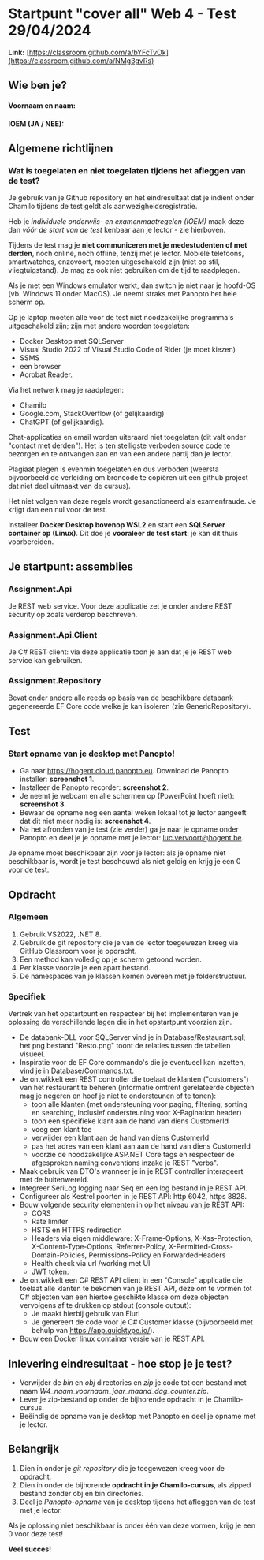 # Startpunt "cover all" Web 4 - Test 29/04/2024

**Link:** [https://classroom.github.com/a/bYFcTvOk](https://classroom.github.com/a/NMg3gvRs)

## Wie ben je?

#### Voornaam en naam: 

#### IOEM (JA / NEE):

## Algemene richtlijnen

### Wat is toegelaten en niet toegelaten tijdens het afleggen van de test?

Je gebruik van je Github repository en het eindresultaat dat je indient onder Chamilo tijdens de test geldt als aanwezigheidsregistratie.

Heb je *individuele onderwijs- en examenmaatregelen (IOEM)* maak deze dan *vóór de start van de test* kenbaar aan je lector - zie hierboven.

Tijdens de test mag je **niet communiceren met je medestudenten of met derden**, noch online, noch offline, tenzij met je lector. Mobiele telefoons, smartwatches, enzovoort, moeten uitgeschakeld zijn (niet op stil, vliegtuigstand). Je mag ze ook niet gebruiken om de tijd te raadplegen. 

Als je met een Windows emulator werkt, dan switch je niet naar je hoofd-OS (vb. Windows 11 onder MacOS). Je neemt straks met Panopto het hele scherm op.

Op je laptop moeten alle voor de test niet noodzakelijke programma's uitgeschakeld zijn; zijn met andere woorden toegelaten:

- Docker Desktop met SQLServer
- Visual Studio 2022 of Visual Studio Code of Rider (je moet kiezen)
- SSMS
- een browser
- Acrobat Reader.

Via het netwerk mag je raadplegen:

- Chamilo
- Google.com, StackOverflow (of gelijkaardig)
- ChatGPT (of gelijkaardig).

Chat-applicaties en email worden uiteraard niet toegelaten (dit valt onder "contact met derden"). Het is ten stelligste verboden source code te bezorgen en te ontvangen aan en van een andere partij dan je lector.

Plagiaat plegen is evenmin toegelaten en dus verboden (weersta bijvoorbeeld de verleiding om broncode te copiëren uit een github project dat niet deel uitmaakt van de cursus).

Het niet volgen van deze regels wordt gesanctioneerd als examenfraude. Je krijgt dan een nul voor de test.

Installeer **Docker Desktop bovenop WSL2** en start een **SQLServer container op (Linux)**. Dit doe je **vooraleer de test start**: je kan dit thuis voorbereiden.

## Je startpunt: assemblies

### Assignment.Api

Je REST web service. Voor deze applicatie zet je onder andere REST security op zoals verderop beschreven. 

### Assignment.Api.Client

Je C# REST client: via deze applicatie toon je aan dat je je REST web service kan gebruiken.

### Assignment.Repository

Bevat onder andere alle reeds op basis van de beschikbare databank gegenereerde EF Core code welke je kan isoleren (zie GenericRepository).

## Test

### Start opname van je desktop met Panopto!

- Ga naar https://hogent.cloud.panopto.eu. Download de Panopto installer: **screenshot 1**.
- Installeer de Panopto recorder: **screenshot 2**.
- Je neemt je webcam en alle schermen op (PowerPoint hoeft niet): **screenshot 3**.
- Bewaar de opname nog een aantal weken lokaal tot je lector aangeeft dat dit niet meer nodig is: **screenshot 4**.
- Na het afronden van je test (zie verder) ga je naar je opname onder Panopto en deel je je opname met je lector: luc.vervoort@hogent.be.

Je opname moet beschikbaar zijn voor je lector: als je opname niet beschikbaar is, wordt je test beschouwd als niet geldig en krijg je een 0 voor de test.

## Opdracht

### Algemeen

1. Gebruik VS2022, .NET 8.
2. Gebruik de git repository die je van de lector toegewezen kreeg via GitHub Classroom voor je opdracht.
3. Een method kan volledig op je scherm getoond worden.
4. Per klasse voorzie je een apart bestand.
5. De namespaces van je klassen komen overeen met je folderstructuur.

### Specifiek

Vertrek van het opstartpunt en respecteer bij het implementeren van je oplossing de verschillende lagen die in het opstartpunt voorzien zijn.

- De databank-DLL voor SQLServer vind je in Database/Restaurant.sql; het png bestand "Resto.png" toont de relaties tussen de tabellen visueel. 
- Inspiratie voor de EF Core commando's die je eventueel kan inzetten, vind je in Database/Commands.txt. 
- Je ontwikkelt een REST controller die toelaat de klanten ("customers") van het restaurant te beheren (informatie omtrent gerelateerde objecten mag je negeren en hoef je niet te ondersteunen of te tonen):
  * toon alle klanten (met ondersteuning voor paging, filtering, sorting en searching, inclusief ondersteuning voor X-Pagination header)
  * toon een specifieke klant aan de hand van diens CustomerId
  * voeg een klant toe
  * verwijder een klant aan de hand van diens CustomerId
  * pas het adres van een klant aan aan de hand van diens CustomerId
  * voorzie de noodzakelijke ASP.NET Core tags en respecteer de afgesproken naming conventions inzake je REST "verbs".
- Maak gebruik van DTO's wanneer je in je REST controller interageert met de buitenwereld.
- Integreer SeriLog logging naar Seq en een log bestand in je REST API.
- Configureer als Kestrel poorten in je REST API: http 6042, https 8828.
- Bouw volgende security elementen in op het niveau van je REST API:
  * CORS
  * Rate limiter
  * HSTS en HTTPS redirection
  * Headers via eigen middleware: X-Frame-Options, X-Xss-Protection, X-Content-Type-Options, Referrer-Policy, X-Permitted-Cross-Domain-Policies, Permissions-Policy en ForwardedHeaders
  * Health check via url /working met UI
  * JWT token.
- Je ontwikkelt een C# REST API client in een "Console" applicatie die toelaat alle klanten te bekomen van je REST API, deze om te vormen tot C# objecten van een hiertoe geschikte klasse om deze objecten vervolgens af te drukken op stdout (console output):
  * Je maakt hierbij gebruik van Flurl
  * Je genereert de code voor je C# Customer klasse (bijvoorbeeld met behulp van https://app.quicktype.io/).
- Bouw een Docker linux container versie van je REST API.

## Inlevering eindresultaat - hoe stop je je test?

- Verwijder de *bin* en *obj* directories en *zip* je code tot een bestand met naam *W4_naam_voornaam_jaar_maand_dag_counter.zip*.
- Lever je zip-bestand op onder de bijhorende opdracht in je Chamilo-cursus.
- Beëindig de opname van je desktop met Panopto en deel je opname met je lector.

## Belangrijk

1. Dien in onder je *git repository* die je toegewezen kreeg voor de opdracht.
2. Dien in onder de bijhorende **opdracht in je Chamilo-cursus**, als zipped bestand zonder obj en bin directories.
3. Deel je *Panopto-opname* van je desktop tijdens het afleggen van de test met je lector.

Als je oplossing niet beschikbaar is onder één van deze vormen, krijg je een 0 voor deze test!

**Veel succes!**
